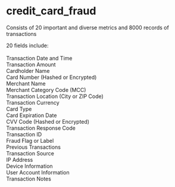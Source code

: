 # credit_card_fraud
Consists of 20 important and diverse metrics and 8000 records of transactions

20 fields include: <br /><br />
Transaction Date and Time <br />
Transaction Amount<br />
Cardholder Name <br />
Card Number (Hashed or Encrypted) <br />
Merchant Name <br />
Merchant Category Code (MCC) <br />
Transaction Location (City or ZIP Code) <br />
Transaction Currency <br />
Card Type <br />
Card Expiration Date <br />
CVV Code (Hashed or Encrypted) <br />
Transaction Response Code <br />
Transaction ID <br />
Fraud Flag or Label <br />
Previous Transactions <br />
Transaction Source <br />
IP Address <br />
Device Information <br />
User Account Information <br />
Transaction Notes <br />
